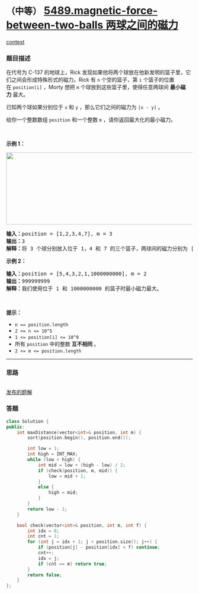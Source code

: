 # `（中等）` [5489.magnetic-force-between-two-balls 两球之间的磁力](https://leetcode-cn.com/problems/magnetic-force-between-two-balls/)

[contest](https://leetcode-cn.com/contest/weekly-contest-202/problems/magnetic-force-between-two-balls/)

### 题目描述
<p>在代号为 C-137 的地球上，Rick 发现如果他将两个球放在他新发明的篮子里，它们之间会形成特殊形式的磁力。Rick 有&nbsp;<code>n</code>&nbsp;个空的篮子，第&nbsp;<code>i</code>&nbsp;个篮子的位置在&nbsp;<code>position[i]</code>&nbsp;，Morty&nbsp;想把&nbsp;<code>m</code>&nbsp;个球放到这些篮子里，使得任意两球间&nbsp;<strong>最小磁力</strong>&nbsp;最大。</p>

<p>已知两个球如果分别位于&nbsp;<code>x</code>&nbsp;和&nbsp;<code>y</code>&nbsp;，那么它们之间的磁力为&nbsp;<code>|x - y|</code>&nbsp;。</p>

<p>给你一个整数数组&nbsp;<code>position</code>&nbsp;和一个整数&nbsp;<code>m</code>&nbsp;，请你返回最大化的最小磁力。</p>

<p>&nbsp;</p>

<p><strong>示例 1：</strong></p>

<p><img style="height: 195px; width: 562px;" src="https://assets.leetcode-cn.com/aliyun-lc-upload/uploads/2020/08/16/q3v1.jpg" alt=""></p>

<pre><strong>输入：</strong>position = [1,2,3,4,7], m = 3
<strong>输出：</strong>3
<strong>解释：</strong>将 3 个球分别放入位于 1，4 和 7 的三个篮子，两球间的磁力分别为 [3, 3, 6]。最小磁力为 3 。我们没办法让最小磁力大于 3 。
</pre>

<p><strong>示例 2：</strong></p>

<pre><strong>输入：</strong>position = [5,4,3,2,1,1000000000], m = 2
<strong>输出：</strong>999999999
<strong>解释：</strong>我们使用位于 1 和 1000000000 的篮子时最小磁力最大。
</pre>

<p>&nbsp;</p>

<p><strong>提示：</strong></p>

<ul>
	<li><code>n == position.length</code></li>
	<li><code>2 <= n <= 10^5</code></li>
	<li><code>1 <= position[i] <= 10^9</code></li>
	<li>所有&nbsp;<code>position</code>&nbsp;中的整数 <strong>互不相同</strong>&nbsp;。</li>
	<li><code>2 <= m <= position.length</code></li>
</ul>


---
### 思路
```
```

[发布的题解](https://leetcode-cn.com/problems/magnetic-force-between-two-balls/solution/magnetic-force-between-two-balls-by-ikaruga/)

### 答题
``` C++
class Solution {
public:
    int maxDistance(vector<int>& position, int m) {
        sort(position.begin(), position.end());

        int low = 1;
        int high = INT_MAX;
        while (low < high) {
            int mid = low + (high - low) / 2;
            if (check(position, m, mid)) {
                low = mid + 1;
            }
            else {
                high = mid;
            }
        }
        return low - 1;
    }

    bool check(vector<int>& position, int m, int f) {
        int idx = 0;
        int cnt = 1;
        for (int j = idx + 1; j < position.size(); j++) {
            if (position[j] - position[idx] < f) continue;
            cnt++;
            idx = j;
            if (cnt == m) return true;
        }
        return false;
    }
};
```




